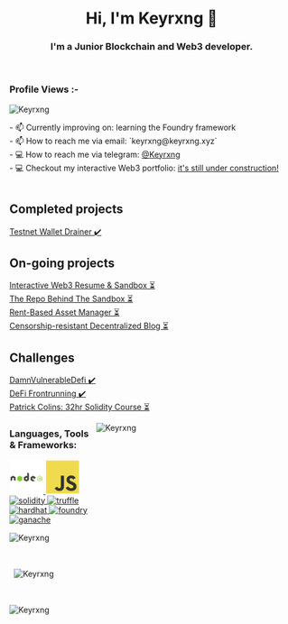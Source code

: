 <h1 align="center">Hi, I'm Keyrxng 👋</h1>
<h3 align="center">I'm a Junior Blockchain and Web3 developer.</h3>

<br>

<p align="right"> <h3>Profile Views :-</h3> <img src="https://komarev.com/ghpvc/?username=Keyrxng&label=Profile%20views&color=0e75b6&style=flat"
    alt="Keyrxng" /> 
  </p>
  - 📫 Currently improving on: learning the Foundry framework<br>
  - 📫 How to reach me via email: `keyrxng@keyrxng.xyz`<br>
  - 💻 How to reach me via telegram: <a href="http://t.me/Keyrxng" target="_blank" rel="noreferrer">@Keyrxng</a><br>
  - 💻 Checkout my interactive Web3 portfolio: <a href="http://t.me/Keyrxng" target="_blank" rel="noreferrer">it's still under construction!</a><br>
<br>

## Completed projects
<a href="https://keyrxng.xyz" target="_blank" rel="noreferrer">Testnet Wallet Drainer ✔️</a><br>

## On-going projects
<a href="resumesite-1zt.pages.dev/" target="_blank" rel="noreferrer">Interactive Web3 Resume & Sandbox ⏳</a><br>
<a href="https://github.com/Keyrxng/personal-site-contracts" target="_blank" rel="noreferrer">The Repo Behind The Sandbox ⏳</a><br>
<a href="https://github.com/Keyrxng/LandlordCompanion" target="_blank" rel="noreferrer">Rent-Based Asset Manager ⏳</a><br>
<a href="https://github.com/Keyrxng/dex-blog" target="_blank" rel="noreferrer">Censorship-resistant Decentralized Blog ⏳</a><br>


## Challenges
<a href="https://github.com/Keyrxng/damn-vulnerable-defi" target="_blank" rel="noreferrer">DamnVulnerableDefi ✔️</a><br>
<a href="https://github.com/Keyrxng/https://github.com/Keyrxng/defi-frontrunning-challenge" target="_blank" rel="noreferrer">DeFi Frontrunning ✔️</a><br>
<a href="https://github.com/Keyrxng/filcol-fcc-bundled" target="_blank" rel="noreferrer">Patrick Colins: 32hr Solidity Course ⏳</a><br>


<p><img align="right" src="https://github.com/Adam-pw/Adam-pw/blob/main/animation_500_kxa883sd.gif" alt="Keyrxng" height="350" width="350"/></p>

<h3 align="left">Languages, Tools & Frameworks:</h3>
<p>
  <a href="https://nodejs.org" target="_blank" rel="noreferrer"> <img
      src="https://raw.githubusercontent.com/devicons/devicon/master/icons/nodejs/nodejs-original-wordmark.svg"
      alt="nodejs" width="60" height="60" /> </a> <a href="https://developer.mozilla.org/en-US/docs/Web/JavaScript" target="_blank"
    rel="noreferrer"> <img
      src="https://raw.githubusercontent.com/devicons/devicon/master/icons/javascript/javascript-original.svg"
      alt="javascript" width="60" height="60" /> </a><a href="https://docs.soliditylang.org/" target="_blank"
    rel="noreferrer"> <img
      src="https://www.logosvgpng.com/wp-content/uploads/2018/10/solidity-logo-vector.png"
      alt="solidity" width="60" height="60" /> </a><a href="https://trufflesuite.com/" target="_blank"
    rel="noreferrer"> <img
      src="https://trufflesuite.com/assets/logo.png"
      alt="truffle" width="60" height="60" /> </a><a href="https://hardhat.org/" target="_blank"
    rel="noreferrer"> <img
      src="https://pbs.twimg.com/profile_images/1317925773425168384/XQkaoFRg_400x400.jpg"
      alt="hardhat" width="60" height="60" /> </a><a href="https://book.getfoundry.sh/" target="_blank"
    rel="noreferrer"> <img
      src="https://avatars.githubusercontent.com/u/99892494?s=200&v=4"
      alt="foundry" width="60" height="60" /> </a><a href="https://trufflesuite.com/ganache/" target="_blank"
    rel="noreferrer"> <img
      src="https://next-stack.github.io/docs/ganache/images/ganache-logo.png"
      alt="ganache" width="60" height="60" /> </a>
</p>


<p>
  <img align="center"
    src="https://github-readme-stats.vercel.app/api/top-langs?username=Keyrxng&show_icons=true&locale=en&bg_color=0d1117&text_color=ffffff&layout=compact&hide=css"
    alt="Keyrxng" 
    bg_color=#808080/>
</p>

<br>

<p>&nbsp;
  <img align="center" 
    src="https://github-readme-stats.vercel.app/api?username=Keyrxng&show_icons=true&count_private=true&locale=en&bg_color=0d1117&text_color=ffffff&repo=convoychat"
    alt="Keyrxng" />
</p>

<br>

<p>
   <img align="center"
        src="https://github-readme-streak-stats.herokuapp.com/?user=Keyrxng&theme=dark&background=0d1117&date_format=M%20j%5B%2C%20Y%5D" 
        alt="Keyrxng" />
</p>
      
